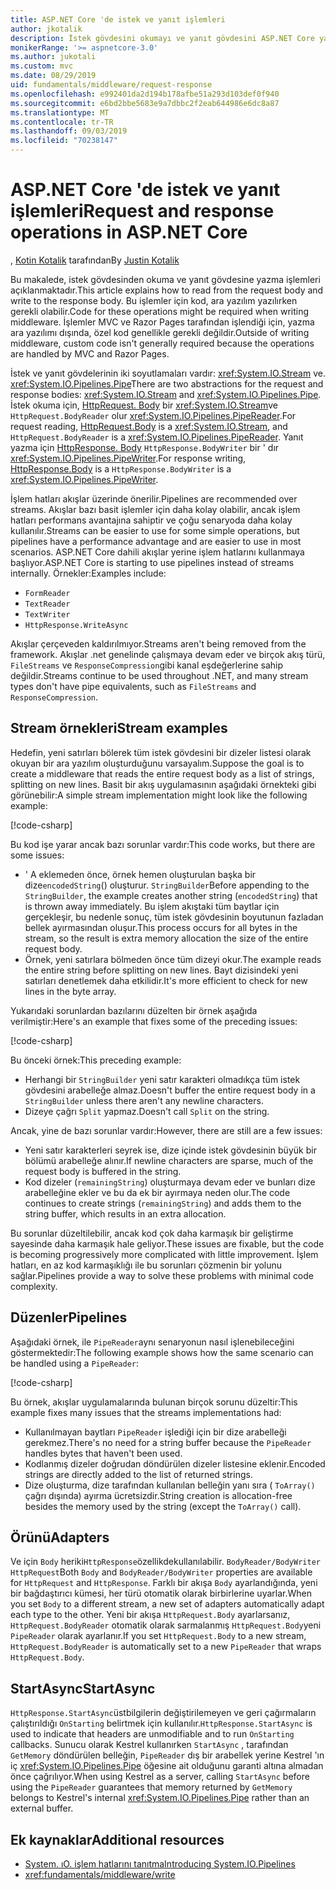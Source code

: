 ```yaml
---
title: ASP.NET Core 'de istek ve yanıt işlemleri
author: jkotalik
description: İstek gövdesini okumayı ve yanıt gövdesini ASP.NET Core yazmayı öğrenin.
monikerRange: '>= aspnetcore-3.0'
ms.author: jukotali
ms.custom: mvc
ms.date: 08/29/2019
uid: fundamentals/middleware/request-response
ms.openlocfilehash: e992401da2d194b178afbe51a293d103def0f940
ms.sourcegitcommit: e6bd2bbe5683e9a7dbbc2f2eab644986e6dc8a87
ms.translationtype: MT
ms.contentlocale: tr-TR
ms.lasthandoff: 09/03/2019
ms.locfileid: "70238147"
---
```

# <a name="request-and-response-operations-in-aspnet-core"></a><span data-ttu-id="8b625-103">ASP.NET Core 'de istek ve yanıt işlemleri</span><span class="sxs-lookup"><span data-stu-id="8b625-103">Request and response operations in ASP.NET Core</span></span>

<span data-ttu-id="8b625-104">, [Kotin Kotalik](https://github.com/jkotalik) tarafından</span><span class="sxs-lookup"><span data-stu-id="8b625-104">By [Justin Kotalik](https://github.com/jkotalik)</span></span>

<span data-ttu-id="8b625-105">Bu makalede, istek gövdesinden okuma ve yanıt gövdesine yazma işlemleri açıklanmaktadır.</span><span class="sxs-lookup"><span data-stu-id="8b625-105">This article explains how to read from the request body and write to the response body.</span></span> <span data-ttu-id="8b625-106">Bu işlemler için kod, ara yazılım yazılırken gerekli olabilir.</span><span class="sxs-lookup"><span data-stu-id="8b625-106">Code for these operations might be required when writing middleware.</span></span> <span data-ttu-id="8b625-107">İşlemler MVC ve Razor Pages tarafından işlendiği için, yazma ara yazılımı dışında, özel kod genellikle gerekli değildir.</span><span class="sxs-lookup"><span data-stu-id="8b625-107">Outside of writing middleware, custom code isn't generally required because the operations are handled by MVC and Razor Pages.</span></span>

<span data-ttu-id="8b625-108">İstek ve yanıt gövdelerinin iki soyutlamaları vardır: <xref:System.IO.Stream> ve. <xref:System.IO.Pipelines.Pipe></span><span class="sxs-lookup"><span data-stu-id="8b625-108">There are two abstractions for the request and response bodies: <xref:System.IO.Stream> and <xref:System.IO.Pipelines.Pipe>.</span></span> <span data-ttu-id="8b625-109">İstek okuma için, [HttpRequest. Body](xref:Microsoft.AspNetCore.Http.HttpRequest.Body) bir <xref:System.IO.Stream>ve `HttpRequest.BodyReader` olur <xref:System.IO.Pipelines.PipeReader>.</span><span class="sxs-lookup"><span data-stu-id="8b625-109">For request reading, [HttpRequest.Body](xref:Microsoft.AspNetCore.Http.HttpRequest.Body) is a <xref:System.IO.Stream>, and `HttpRequest.BodyReader` is a <xref:System.IO.Pipelines.PipeReader>.</span></span> <span data-ttu-id="8b625-110">Yanıt yazma için [HttpResponse. Body](xref:Microsoft.AspNetCore.Http.HttpResponse.Body) `HttpResponse.BodyWriter` bir ' dır <xref:System.IO.Pipelines.PipeWriter>.</span><span class="sxs-lookup"><span data-stu-id="8b625-110">For response writing, [HttpResponse.Body](xref:Microsoft.AspNetCore.Http.HttpResponse.Body) is a `HttpResponse.BodyWriter` is a <xref:System.IO.Pipelines.PipeWriter>.</span></span>

<span data-ttu-id="8b625-111">İşlem hatları akışlar üzerinde önerilir.</span><span class="sxs-lookup"><span data-stu-id="8b625-111">Pipelines are recommended over streams.</span></span> <span data-ttu-id="8b625-112">Akışlar bazı basit işlemler için daha kolay olabilir, ancak işlem hatları performans avantajına sahiptir ve çoğu senaryoda daha kolay kullanılır.</span><span class="sxs-lookup"><span data-stu-id="8b625-112">Streams can be easier to use for some simple operations, but pipelines have a performance advantage and are easier to use in most scenarios.</span></span> <span data-ttu-id="8b625-113">ASP.NET Core dahili akışlar yerine işlem hatlarını kullanmaya başlıyor.</span><span class="sxs-lookup"><span data-stu-id="8b625-113">ASP.NET Core is starting to use pipelines instead of streams internally.</span></span> <span data-ttu-id="8b625-114">Örnekler:</span><span class="sxs-lookup"><span data-stu-id="8b625-114">Examples include:</span></span>

* `FormReader`
* `TextReader`
* `TextWriter`
* `HttpResponse.WriteAsync`

<span data-ttu-id="8b625-115">Akışlar çerçeveden kaldırılmıyor.</span><span class="sxs-lookup"><span data-stu-id="8b625-115">Streams aren't being removed from the framework.</span></span> <span data-ttu-id="8b625-116">Akışlar .net genelinde çalışmaya devam eder ve birçok akış türü, `FileStreams` ve `ResponseCompression`gibi kanal eşdeğerlerine sahip değildir.</span><span class="sxs-lookup"><span data-stu-id="8b625-116">Streams continue to be used throughout .NET, and many stream types don't have pipe equivalents, such as `FileStreams` and `ResponseCompression`.</span></span>

## <a name="stream-examples"></a><span data-ttu-id="8b625-117">Stream örnekleri</span><span class="sxs-lookup"><span data-stu-id="8b625-117">Stream examples</span></span>

<span data-ttu-id="8b625-118">Hedefin, yeni satırları bölerek tüm istek gövdesini bir dizeler listesi olarak okuyan bir ara yazılım oluşturduğunu varsayalım.</span><span class="sxs-lookup"><span data-stu-id="8b625-118">Suppose the goal is to create a middleware that reads the entire request body as a list of strings, splitting on new lines.</span></span> <span data-ttu-id="8b625-119">Basit bir akış uygulamasının aşağıdaki örnekteki gibi görünebilir:</span><span class="sxs-lookup"><span data-stu-id="8b625-119">A simple stream implementation might look like the following example:</span></span>

[!code-csharp[](request-response/samples/3.x/RequestResponseSample/Startup.cs?name=GetListOfStringsFromStream)]

<span data-ttu-id="8b625-120">Bu kod işe yarar ancak bazı sorunlar vardır:</span><span class="sxs-lookup"><span data-stu-id="8b625-120">This code works, but there are some issues:</span></span>

* <span data-ttu-id="8b625-121">' A eklemeden önce, örnek hemen oluşturulan başka bir dize`encodedString`() oluşturur. `StringBuilder`</span><span class="sxs-lookup"><span data-stu-id="8b625-121">Before appending to the `StringBuilder`, the example creates another string (`encodedString`) that is thrown away immediately.</span></span> <span data-ttu-id="8b625-122">Bu işlem akıştaki tüm baytlar için gerçekleşir, bu nedenle sonuç, tüm istek gövdesinin boyutunun fazladan bellek ayırmasından oluşur.</span><span class="sxs-lookup"><span data-stu-id="8b625-122">This process occurs for all bytes in the stream, so the result is extra memory allocation the size of the entire request body.</span></span>
* <span data-ttu-id="8b625-123">Örnek, yeni satırlara bölmeden önce tüm dizeyi okur.</span><span class="sxs-lookup"><span data-stu-id="8b625-123">The example reads the entire string before splitting on new lines.</span></span> <span data-ttu-id="8b625-124">Bayt dizisindeki yeni satırları denetlemek daha etkilidir.</span><span class="sxs-lookup"><span data-stu-id="8b625-124">It's more efficient to check for new lines in the byte array.</span></span>

<span data-ttu-id="8b625-125">Yukarıdaki sorunlardan bazılarını düzelten bir örnek aşağıda verilmiştir:</span><span class="sxs-lookup"><span data-stu-id="8b625-125">Here's an example that fixes some of the preceding issues:</span></span>

[!code-csharp[](request-response/samples/3.x/RequestResponseSample/Startup.cs?name=GetListOfStringsFromStreamMoreEfficient)]

<span data-ttu-id="8b625-126">Bu önceki örnek:</span><span class="sxs-lookup"><span data-stu-id="8b625-126">This preceding example:</span></span>

* <span data-ttu-id="8b625-127">Herhangi bir `StringBuilder` yeni satır karakteri olmadıkça tüm istek gövdesini arabelleğe almaz.</span><span class="sxs-lookup"><span data-stu-id="8b625-127">Doesn't buffer the entire request body in a `StringBuilder` unless there aren't any newline characters.</span></span>
* <span data-ttu-id="8b625-128">Dizeye çağrı `Split` yapmaz.</span><span class="sxs-lookup"><span data-stu-id="8b625-128">Doesn't call `Split` on the string.</span></span>

<span data-ttu-id="8b625-129">Ancak, yine de bazı sorunlar vardır:</span><span class="sxs-lookup"><span data-stu-id="8b625-129">However, there are still are a few issues:</span></span>

* <span data-ttu-id="8b625-130">Yeni satır karakterleri seyrek ise, dize içinde istek gövdesinin büyük bir bölümü arabelleğe alınır.</span><span class="sxs-lookup"><span data-stu-id="8b625-130">If newline characters are sparse, much of the request body is buffered in the string.</span></span>
* <span data-ttu-id="8b625-131">Kod dizeler (`remainingString`) oluşturmaya devam eder ve bunları dize arabelleğine ekler ve bu da ek bir ayırmaya neden olur.</span><span class="sxs-lookup"><span data-stu-id="8b625-131">The code continues to create strings (`remainingString`) and adds them to the string buffer, which results in an extra allocation.</span></span>

<span data-ttu-id="8b625-132">Bu sorunlar düzeltilebilir, ancak kod çok daha karmaşık bir geliştirme sayesinde daha karmaşık hale geliyor.</span><span class="sxs-lookup"><span data-stu-id="8b625-132">These issues are fixable, but the code is becoming progressively more complicated with little improvement.</span></span> <span data-ttu-id="8b625-133">İşlem hatları, en az kod karmaşıklığı ile bu sorunları çözmenin bir yolunu sağlar.</span><span class="sxs-lookup"><span data-stu-id="8b625-133">Pipelines provide a way to solve these problems with minimal code complexity.</span></span>

## <a name="pipelines"></a><span data-ttu-id="8b625-134">Düzenler</span><span class="sxs-lookup"><span data-stu-id="8b625-134">Pipelines</span></span>

<span data-ttu-id="8b625-135">Aşağıdaki örnek, ile `PipeReader`aynı senaryonun nasıl işlenebileceğini göstermektedir:</span><span class="sxs-lookup"><span data-stu-id="8b625-135">The following example shows how the same scenario can be handled using a `PipeReader`:</span></span>

[!code-csharp[](request-response/samples/3.x/RequestResponseSample/Startup.cs?name=GetListOfStringFromPipe)]

<span data-ttu-id="8b625-136">Bu örnek, akışlar uygulamalarında bulunan birçok sorunu düzeltir:</span><span class="sxs-lookup"><span data-stu-id="8b625-136">This example fixes many issues that the streams implementations had:</span></span>

* <span data-ttu-id="8b625-137">Kullanılmayan baytları `PipeReader` işlediği için bir dize arabelleği gerekmez.</span><span class="sxs-lookup"><span data-stu-id="8b625-137">There's no need for a string buffer because the `PipeReader` handles bytes that haven't been used.</span></span>
* <span data-ttu-id="8b625-138">Kodlanmış dizeler doğrudan döndürülen dizeler listesine eklenir.</span><span class="sxs-lookup"><span data-stu-id="8b625-138">Encoded strings are directly added to the list of returned strings.</span></span>
* <span data-ttu-id="8b625-139">Dize oluşturma, dize tarafından kullanılan belleğin yanı sıra ( `ToArray()` çağrı dışında) ayırma ücretsizdir.</span><span class="sxs-lookup"><span data-stu-id="8b625-139">String creation is allocation-free besides the memory used by the string (except the `ToArray()` call).</span></span>

## <a name="adapters"></a><span data-ttu-id="8b625-140">Örünü</span><span class="sxs-lookup"><span data-stu-id="8b625-140">Adapters</span></span>

<span data-ttu-id="8b625-141">Ve için `Body` heriki`HttpResponse`özellikdekullanılabilir. `BodyReader/BodyWriter` `HttpRequest`</span><span class="sxs-lookup"><span data-stu-id="8b625-141">Both `Body` and `BodyReader/BodyWriter` properties are available for `HttpRequest` and `HttpResponse`.</span></span> <span data-ttu-id="8b625-142">Farklı bir akışa `Body` ayarlandığında, yeni bir bağdaştırıcı kümesi, her türü otomatik olarak birbirlerine uyarlar.</span><span class="sxs-lookup"><span data-stu-id="8b625-142">When you set `Body` to a different stream, a new set of adapters automatically adapt each type to the other.</span></span> <span data-ttu-id="8b625-143">Yeni bir akışa `HttpRequest.Body` ayarlarsanız, `HttpRequest.BodyReader` otomatik olarak sarmalanmış `HttpRequest.Body`yeni `PipeReader` olarak ayarlanır.</span><span class="sxs-lookup"><span data-stu-id="8b625-143">If you set `HttpRequest.Body` to a new stream, `HttpRequest.BodyReader` is automatically set to a new `PipeReader` that wraps `HttpRequest.Body`.</span></span>

## <a name="startasync"></a><span data-ttu-id="8b625-144">StartAsync</span><span class="sxs-lookup"><span data-stu-id="8b625-144">StartAsync</span></span>

<span data-ttu-id="8b625-145">`HttpResponse.StartAsync`üstbilgilerin değiştirilemeyen ve geri çağırmaların çalıştırıldığı `OnStarting` belirtmek için kullanılır.</span><span class="sxs-lookup"><span data-stu-id="8b625-145">`HttpResponse.StartAsync` is used to indicate that headers are unmodifiable and to run `OnStarting` callbacks.</span></span> <span data-ttu-id="8b625-146">Sunucu olarak Kestrel kullanırken `StartAsync` , tarafından `GetMemory` döndürülen belleğin, `PipeReader` dış bir arabellek yerine Kestrel 'ın iç <xref:System.IO.Pipelines.Pipe> öğesine ait olduğunu garanti altına almadan önce çağrılıyor.</span><span class="sxs-lookup"><span data-stu-id="8b625-146">When using Kestrel as a server, calling `StartAsync` before using the `PipeReader` guarantees that memory returned by `GetMemory` belongs to Kestrel's internal <xref:System.IO.Pipelines.Pipe> rather than an external buffer.</span></span>

## <a name="additional-resources"></a><span data-ttu-id="8b625-147">Ek kaynaklar</span><span class="sxs-lookup"><span data-stu-id="8b625-147">Additional resources</span></span>

* [<span data-ttu-id="8b625-148">System. ıO. işlem hatlarını tanıtma</span><span class="sxs-lookup"><span data-stu-id="8b625-148">Introducing System.IO.Pipelines</span></span>](https://devblogs.microsoft.com/dotnet/system-io-pipelines-high-performance-io-in-net/)
* <xref:fundamentals/middleware/write>
